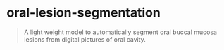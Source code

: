 # oral-lesion-segmentation
> A light weight model to automatically segment oral buccal mucosa lesions from digital pictures of oral cavity.
